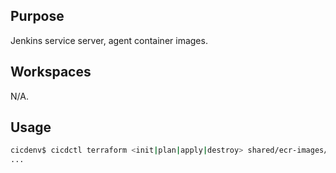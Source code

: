 ## Purpose
Jenkins service server, agent container images.

## Workspaces
N/A.

## Usage
```bash
cicdenv$ cicdctl terraform <init|plan|apply|destroy> shared/ecr-images/jenkins:main
...
```
